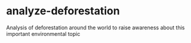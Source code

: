 # analyze-deforestation
Analysis of deforestation around the world to raise awareness about this important environmental topic

